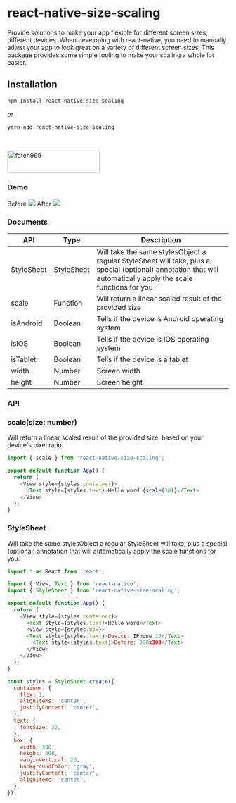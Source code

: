 # react-native-size-scaling
Provide solutions to make your app flexible for different screen sizes, different devices. When developing with react-native, you need to manually adjust your app to look great on a variety of different screen sizes. This package provides some simple tooling to make your scaling a whole lot easier.
## Installation

```sh
npm install react-native-size-scaling
```
or
```sh
yarn add react-native-size-scaling
```

<br><p><a href="https://www.buymeacoffee.com/hoaphantn"> <img align="left" src="https://cdn.buymeacoffee.com/buttons/v2/default-yellow.png" height="50" width="210" alt="fateh999" /></a></p><br><br><br>

### Demo
Before
![](https://github.com/hoaphantn7604/file-upload/blob/master/document/scaling/scaling1.png)
After
![](https://github.com/hoaphantn7604/file-upload/blob/master/document/scaling/scaling2.png)


### Documents
| API                | Type                 | Description                                                             |
| ------------------ | -------------------- | ----------------------------------------------------------------------- |
| StyleSheet         | StyleSheet           | Will take the same stylesObject a regular StyleSheet will take, plus a special (optional) annotation that will automatically apply the scale functions for you                 |
| scale              | Function             | Will return a linear scaled result of the provided size                 |
| isAndroid          | Boolean              | Tells if the device is Android operating system                         |
| isIOS              | Boolean              | Tells if the device is IOS operating system                             |
| isTablet           | Boolean              | Tells if the device is a tablet                                         |
| width              | Number               | Screen width                                                            |
| height             | Number               | Screen height                                                           |

### API
### scale(size: number)
Will return a linear scaled result of the provided size, based on your device's pixel ratio.

```js
import { scale } from 'react-native-size-scaling';

export default function App() {
  return (
    <View style={styles.container}>
      <Text style={styles.text}>Hello word {scale(30)}</Text>
    </View>
  );
}

```

### StyleSheet
Will take the same stylesObject a regular StyleSheet will take, plus a special (optional) annotation that will automatically apply the scale functions for you.

```js
import * as React from 'react';

import { View, Text } from 'react-native';
import { StyleSheet } from 'react-native-size-scaling';

export default function App() {
  return (
    <View style={styles.container}>
      <Text style={styles.text}>Hello word</Text>
      <View style={styles.box}>
      <Text style={styles.text}>Device: IPhone 13</Text>
        <Text style={styles.text}>Before: 300x300</Text>
      </View>
    </View>
  );
}

const styles = StyleSheet.create({
  container: {
    flex: 1,
    alignItems: 'center',
    justifyContent: 'center',
  },
  text: {
    fontSize: 22,
  },
  box: {
    width: 300,
    height: 300,
    marginVertical: 20,
    backgroundColor: 'gray',
    justifyContent: 'center',
    alignItems: 'center',
  },
});
```


